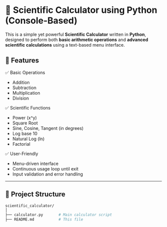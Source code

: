 # 🧮 Scientific Calculator using Python (Console-Based)

This is a simple yet powerful **Scientific Calculator** written in **Python**, designed to perform both **basic arithmetic operations** and **advanced scientific calculations** using a text-based menu interface.

## 🚀 Features

✅ Basic Operations  
- Addition  
- Subtraction  
- Multiplication  
- Division  

✅ Scientific Functions  
- Power (x^y)  
- Square Root  
- Sine, Cosine, Tangent (in degrees)  
- Log base 10  
- Natural Log (ln)  
- Factorial  

✅ User-Friendly  
- Menu-driven interface  
- Continuous usage loop until exit  
- Input validation and error handling  

---

## 📂 Project Structure

```bash
scientific_calculator/
│
├── calculator.py       # Main calculator script
├── README.md           # This file

